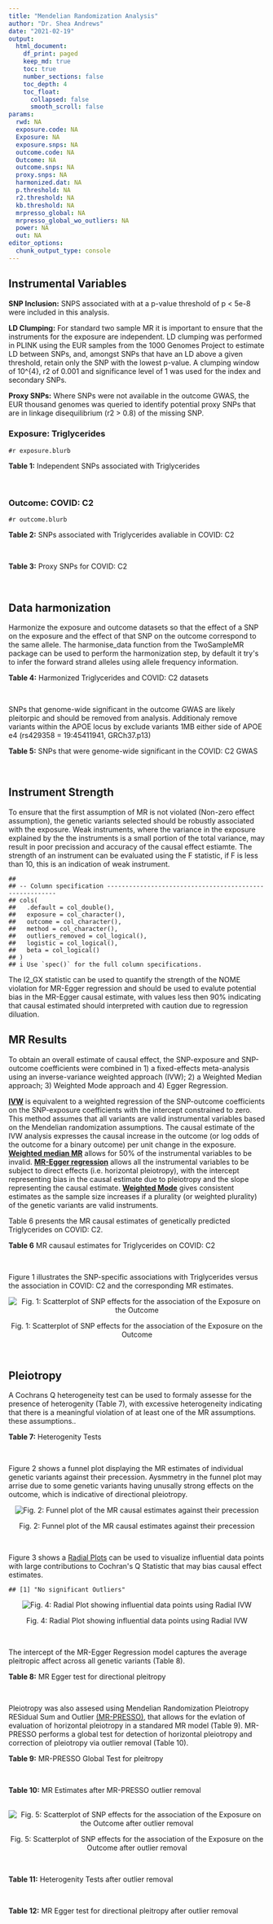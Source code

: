 ```yaml
---
title: "Mendelian Randomization Analysis"
author: "Dr. Shea Andrews"
date: "2021-02-19"
output:
  html_document:
    df_print: paged
    keep_md: true
    toc: true
    number_sections: false
    toc_depth: 4
    toc_float:
      collapsed: false
      smooth_scroll: false
params:
  rwd: NA
  exposure.code: NA
  Exposure: NA
  exposure.snps: NA
  outcome.code: NA
  Outcome: NA
  outcome.snps: NA
  proxy.snps: NA
  harmonized.dat: NA
  p.threshold: NA
  r2.threshold: NA
  kb.threshold: NA
  mrpresso_global: NA
  mrpresso_global_wo_outliers: NA
  power: NA
  out: NA
editor_options:
  chunk_output_type: console
---
```







## Instrumental Variables
**SNP Inclusion:** SNPS associated with at a p-value threshold of p < 5e-8 were included in this analysis.
<br>

**LD Clumping:** For standard two sample MR it is important to ensure that the instruments for the exposure are independent. LD clumping was performed in PLINK using the EUR samples from the 1000 Genomes Project to estimate LD between SNPs, and, amongst SNPs that have an LD above a given threshold, retain only the SNP with the lowest p-value. A clumping window of 10^{4}, r2 of 0.001 and significance level of 1 was used for the index and secondary SNPs.
<br>

**Proxy SNPs:** Where SNPs were not available in the outcome GWAS, the EUR thousand genomes was queried to identify potential proxy SNPs that are in linkage disequilibrium (r2 > 0.8) of the missing SNP.
<br>

### Exposure: Triglycerides
`#r exposure.blurb`
<br>

**Table 1:** Independent SNPs associated with Triglycerides
<div data-pagedtable="false">
  <script data-pagedtable-source type="application/json">
{"columns":[{"label":["SNP"],"name":[1],"type":["chr"],"align":["left"]},{"label":["CHROM"],"name":[2],"type":["dbl"],"align":["right"]},{"label":["POS"],"name":[3],"type":["dbl"],"align":["right"]},{"label":["REF"],"name":[4],"type":["chr"],"align":["left"]},{"label":["ALT"],"name":[5],"type":["chr"],"align":["left"]},{"label":["AF"],"name":[6],"type":["dbl"],"align":["right"]},{"label":["BETA"],"name":[7],"type":["dbl"],"align":["right"]},{"label":["SE"],"name":[8],"type":["dbl"],"align":["right"]},{"label":["Z"],"name":[9],"type":["dbl"],"align":["right"]},{"label":["P"],"name":[10],"type":["dbl"],"align":["right"]},{"label":["N"],"name":[11],"type":["dbl"],"align":["right"]},{"label":["TRAIT"],"name":[12],"type":["chr"],"align":["left"]}],"data":[{"1":"rs12748152","2":"1","3":"27138393","4":"C","5":"T","6":"0.0683714","7":"0.0372","8":"0.0059","9":"6.305085","10":"1.100e-09","11":"177761.5","12":"Triglycerides"},{"1":"rs17513135","2":"1","3":"40035686","4":"C","5":"T","6":"0.2500000","7":"0.0220","8":"0.0039","9":"5.641026","10":"1.633e-08","11":"174742.0","12":"Triglycerides"},{"1":"rs4587594","2":"1","3":"63133930","4":"G","5":"A","6":"0.3032340","7":"-0.0694","8":"0.0035","9":"-19.828600","10":"3.503e-82","11":"177772.0","12":"Triglycerides"},{"1":"rs1321257","2":"1","3":"230305312","4":"G","5":"A","6":"0.6400070","7":"-0.0402","8":"0.0034","9":"-11.823500","10":"5.986e-31","11":"177757.9","12":"Triglycerides"},{"1":"rs676210","2":"2","3":"21231524","4":"G","5":"A","6":"0.2314110","7":"-0.0733","8":"0.0039","9":"-18.794900","10":"3.284e-71","11":"177782.0","12":"Triglycerides"},{"1":"rs1260326","2":"2","3":"27730940","4":"T","5":"C","6":"0.6136610","7":"-0.1148","8":"0.0034","9":"-33.764700","10":"2.290e-239","11":"177765.0","12":"Triglycerides"},{"1":"rs13389219","2":"2","3":"165528876","4":"C","5":"T","6":"0.4034550","7":"-0.0271","8":"0.0034","9":"-7.970590","10":"2.598e-15","11":"177782.9","12":"Triglycerides"},{"1":"rs2972146","2":"2","3":"227100698","4":"G","5":"T","6":"0.6309740","7":"0.0281","8":"0.0034","9":"8.264706","10":"2.974e-15","11":"174703.9","12":"Triglycerides"},{"1":"rs10440120","2":"3","3":"12486964","4":"C","5":"A","6":"0.1655080","7":"-0.0306","8":"0.0044","9":"-6.954550","10":"5.343e-11","11":"174886.1","12":"Triglycerides"},{"1":"rs645040","2":"3","3":"135926622","4":"G","5":"T","6":"0.8208850","7":"0.0293","8":"0.0040","9":"7.325000","10":"1.830e-12","11":"177779.0","12":"Triglycerides"},{"1":"rs6831256","2":"4","3":"3473139","4":"A","5":"G","6":"0.3971880","7":"0.0258","8":"0.0035","9":"7.371429","10":"1.602e-12","11":"177494.9","12":"Triglycerides"},{"1":"rs442177","2":"4","3":"88030261","4":"G","5":"T","6":"0.5364790","7":"0.0309","8":"0.0033","9":"9.363636","10":"1.316e-18","11":"177798.0","12":"Triglycerides"},{"1":"rs9686661","2":"5","3":"55861786","4":"C","5":"T","6":"0.1487860","7":"0.0379","8":"0.0044","9":"8.613636","10":"2.541e-16","11":"177050.0","12":"Triglycerides"},{"1":"rs6882076","2":"5","3":"156390297","4":"T","5":"C","6":"0.6327160","7":"0.0286","8":"0.0035","9":"8.171429","10":"1.513e-15","11":"177778.0","12":"Triglycerides"},{"1":"rs2239520","2":"6","3":"31088922","4":"G","5":"A","6":"0.3906190","7":"-0.0236","8":"0.0037","9":"-6.378380","10":"4.144e-10","11":"151047.0","12":"Triglycerides"},{"1":"rs2247056","2":"6","3":"31265490","4":"T","5":"C","6":"0.7218780","7":"0.0378","8":"0.0039","9":"9.692308","10":"3.861e-21","11":"174062.0","12":"Triglycerides"},{"1":"rs998584","2":"6","3":"43757896","4":"C","5":"A","6":"0.4905450","7":"0.0293","8":"0.0037","9":"7.918919","10":"3.424e-15","11":"174573.0","12":"Triglycerides"},{"1":"rs719726","2":"6","3":"127414801","4":"C","5":"T","6":"0.5999630","7":"0.0199","8":"0.0035","9":"5.685714","10":"2.486e-08","11":"168319.0","12":"Triglycerides"},{"1":"rs634869","2":"6","3":"139831757","4":"T","5":"C","6":"0.5747460","7":"-0.0272","8":"0.0033","9":"-8.242420","10":"1.776e-14","11":"177755.0","12":"Triglycerides"},{"1":"rs2665357","2":"6","3":"160848167","4":"A","5":"C","6":"0.5193360","7":"0.0212","8":"0.0033","9":"6.424242","10":"8.327e-10","11":"172850.0","12":"Triglycerides"},{"1":"rs4719841","2":"7","3":"25997536","4":"A","5":"G","6":"0.4108890","7":"0.0232","8":"0.0034","9":"6.823529","10":"8.864e-11","11":"177774.9","12":"Triglycerides"},{"1":"rs11974409","2":"7","3":"72989390","4":"A","5":"G","6":"0.1816990","7":"-0.0899","8":"0.0042","9":"-21.404800","10":"1.360e-100","11":"177786.0","12":"Triglycerides"},{"1":"rs38855","2":"7","3":"116358044","4":"A","5":"G","6":"0.4712940","7":"-0.0187","8":"0.0033","9":"-5.666670","10":"2.109e-08","11":"177825.0","12":"Triglycerides"},{"1":"rs287621","2":"7","3":"130435181","4":"T","5":"C","6":"0.7140010","7":"-0.0222","8":"0.0037","9":"-6.000000","10":"7.671e-09","11":"177813.0","12":"Triglycerides"},{"1":"rs6995541","2":"8","3":"10671260","4":"A","5":"G","6":"0.2336240","7":"0.0265","8":"0.0037","9":"7.162162","10":"1.343e-12","11":"177486.0","12":"Triglycerides"},{"1":"rs12676857","2":"8","3":"18266572","4":"T","5":"C","6":"0.1436090","7":"0.0332","8":"0.0046","9":"7.217391","10":"7.291e-12","11":"177732.0","12":"Triglycerides"},{"1":"rs12678919","2":"8","3":"19844222","4":"A","5":"G","6":"0.0681239","7":"-0.1702","8":"0.0056","9":"-30.392900","10":"1.820e-199","11":"177749.9","12":"Triglycerides"},{"1":"rs4738684","2":"8","3":"59393273","4":"A","5":"G","6":"0.6075010","7":"-0.0205","8":"0.0035","9":"-5.857140","10":"8.819e-09","11":"177790.0","12":"Triglycerides"},{"1":"rs2954022","2":"8","3":"126482621","4":"C","5":"A","6":"0.5114630","7":"-0.0780","8":"0.0033","9":"-23.636400","10":"2.230e-113","11":"177750.0","12":"Triglycerides"},{"1":"rs1832007","2":"10","3":"5254847","4":"A","5":"G","6":"0.1247280","7":"-0.0327","8":"0.0047","9":"-6.957450","10":"1.718e-12","11":"177504.0","12":"Triglycerides"},{"1":"rs10761762","2":"10","3":"65184717","4":"T","5":"C","6":"0.4990900","7":"-0.0270","8":"0.0033","9":"-8.181820","10":"1.061e-17","11":"177823.0","12":"Triglycerides"},{"1":"rs2068888","2":"10","3":"94839642","4":"G","5":"A","6":"0.4735120","7":"-0.0241","8":"0.0034","9":"-7.088240","10":"1.682e-11","11":"177712.0","12":"Triglycerides"},{"1":"rs2250802","2":"10","3":"113921354","4":"G","5":"A","6":"0.7334790","7":"0.0230","8":"0.0037","9":"6.216216","10":"1.210e-10","11":"174733.9","12":"Triglycerides"},{"1":"rs10501321","2":"11","3":"47294626","4":"T","5":"C","6":"0.3212210","7":"-0.0216","8":"0.0035","9":"-6.171430","10":"1.412e-08","11":"177680.0","12":"Triglycerides"},{"1":"rs174535","2":"11","3":"61551356","4":"T","5":"C","6":"0.3609590","7":"0.0470","8":"0.0034","9":"13.823529","10":"1.733e-41","11":"177772.9","12":"Triglycerides"},{"1":"rs11820504","2":"11","3":"116529442","4":"T","5":"C","6":"0.1807930","7":"0.0604","8":"0.0044","9":"13.727273","10":"1.095e-39","11":"172813.0","12":"Triglycerides"},{"1":"rs10790162","2":"11","3":"116639104","4":"A","5":"G","6":"0.9306210","7":"-0.2305","8":"0.0065","9":"-35.461500","10":"1.100e-249","11":"177771.1","12":"Triglycerides"},{"1":"rs11613352","2":"12","3":"57792580","4":"C","5":"T","6":"0.2251730","7":"-0.0280","8":"0.0039","9":"-7.179490","10":"9.397e-14","11":"177799.0","12":"Triglycerides"},{"1":"rs11057408","2":"12","3":"124464836","4":"G","5":"T","6":"0.3253360","7":"-0.0258","8":"0.0035","9":"-7.371430","10":"2.049e-12","11":"174454.0","12":"Triglycerides"},{"1":"rs16948098","2":"15","3":"44219607","4":"G","5":"A","6":"0.0370102","7":"0.0800","8":"0.0089","9":"8.988764","10":"4.838e-17","11":"163328.2","12":"Triglycerides"},{"1":"rs2043085","2":"15","3":"58680954","4":"T","5":"C","6":"0.6610970","7":"-0.0327","8":"0.0034","9":"-9.617650","10":"7.809e-20","11":"176147.0","12":"Triglycerides"},{"1":"rs588136","2":"15","3":"58730498","4":"C","5":"T","6":"0.7867110","7":"-0.0495","8":"0.0041","9":"-12.073200","10":"3.365e-30","11":"176173.0","12":"Triglycerides"},{"1":"rs3198697","2":"16","3":"15129940","4":"C","5":"T","6":"0.3839030","7":"-0.0198","8":"0.0034","9":"-5.823530","10":"2.207e-08","11":"175934.1","12":"Triglycerides"},{"1":"rs749671","2":"16","3":"31088347","4":"G","5":"A","6":"0.3477070","7":"-0.0211","8":"0.0034","9":"-6.205880","10":"6.106e-10","11":"176205.1","12":"Triglycerides"},{"1":"rs1800775","2":"16","3":"56995236","4":"C","5":"A","6":"0.5121820","7":"-0.0396","8":"0.0035","9":"-11.314300","10":"1.332e-26","11":"172715.0","12":"Triglycerides"},{"1":"rs8077889","2":"17","3":"41878166","4":"A","5":"C","6":"0.1884530","7":"0.0252","8":"0.0042","9":"6.000000","10":"9.879e-09","11":"176194.0","12":"Triglycerides"},{"1":"rs7248104","2":"19","3":"7224431","4":"G","5":"A","6":"0.4124030","7":"-0.0222","8":"0.0034","9":"-6.529410","10":"5.045e-10","11":"176083.0","12":"Triglycerides"},{"1":"rs10401969","2":"19","3":"19407718","4":"T","5":"C","6":"0.0710134","7":"-0.1210","8":"0.0065","9":"-18.615400","10":"9.702e-70","11":"176172.7","12":"Triglycerides"},{"1":"rs731839","2":"19","3":"33899065","4":"G","5":"A","6":"0.6709000","7":"-0.0224","8":"0.0036","9":"-6.222220","10":"2.651e-09","11":"176161.1","12":"Triglycerides"},{"1":"rs439401","2":"19","3":"45414451","4":"T","5":"C","6":"0.6390100","7":"0.0659","8":"0.0038","9":"17.342105","10":"1.423e-66","11":"152584.0","12":"Triglycerides"},{"1":"rs3760627","2":"19","3":"45457180","4":"T","5":"C","6":"0.4941460","7":"0.0189","8":"0.0034","9":"5.558824","10":"5.293e-09","11":"176200.9","12":"Triglycerides"},{"1":"rs6029143","2":"20","3":"39118662","4":"C","5":"T","6":"0.0446137","7":"-0.0388","8":"0.0071","9":"-5.464790","10":"4.933e-08","11":"176256.9","12":"Triglycerides"},{"1":"rs4810479","2":"20","3":"44545048","4":"C","5":"T","6":"0.7471790","7":"-0.0474","8":"0.0038","9":"-12.473700","10":"2.067e-34","11":"176191.9","12":"Triglycerides"},{"1":"rs3761445","2":"22","3":"38595411","4":"G","5":"A","6":"0.6132420","7":"0.0232","8":"0.0034","9":"6.823529","10":"8.062e-12","11":"175846.1","12":"Triglycerides"}],"options":{"columns":{"min":{},"max":[10]},"rows":{"min":[10],"max":[10]},"pages":{}}}
  </script>
</div>
<br>

### Outcome: COVID: C2
`#r outcome.blurb`
<br>

**Table 2:** SNPs associated with Triglycerides avaliable in COVID: C2
<div data-pagedtable="false">
  <script data-pagedtable-source type="application/json">
{"columns":[{"label":["SNP"],"name":[1],"type":["chr"],"align":["left"]},{"label":["CHROM"],"name":[2],"type":["dbl"],"align":["right"]},{"label":["POS"],"name":[3],"type":["dbl"],"align":["right"]},{"label":["REF"],"name":[4],"type":["chr"],"align":["left"]},{"label":["ALT"],"name":[5],"type":["chr"],"align":["left"]},{"label":["AF"],"name":[6],"type":["dbl"],"align":["right"]},{"label":["BETA"],"name":[7],"type":["dbl"],"align":["right"]},{"label":["SE"],"name":[8],"type":["dbl"],"align":["right"]},{"label":["Z"],"name":[9],"type":["dbl"],"align":["right"]},{"label":["P"],"name":[10],"type":["dbl"],"align":["right"]},{"label":["N"],"name":[11],"type":["dbl"],"align":["right"]},{"label":["TRAIT"],"name":[12],"type":["chr"],"align":["left"]}],"data":[{"1":"rs12748152","2":"1","3":"27138393","4":"C","5":"T","6":"0.09163","7":"2.6393e-02","8":"0.0165510","9":"1.594646849","10":"0.11080","11":"1348702","12":"COVID_C2__EUR_w/o_UKBB"},{"1":"rs17513135","2":"1","3":"40035686","4":"C","5":"T","6":"0.23500","7":"1.0699e-02","8":"0.0117380","9":"0.911484069","10":"0.36210","11":"869296","12":"COVID_C2__EUR_w/o_UKBB"},{"1":"rs4587594","2":"1","3":"63133930","4":"G","5":"A","6":"0.31820","7":"-7.1755e-03","8":"0.0096456","9":"-0.743914324","10":"0.45690","11":"1348702","12":"COVID_C2__EUR_w/o_UKBB"},{"1":"rs1321257","2":"1","3":"230305312","4":"G","5":"A","6":"0.60840","7":"8.5003e-03","8":"0.0092339","9":"0.920553612","10":"0.35730","11":"1342724","12":"COVID_C2__EUR_w/o_UKBB"},{"1":"rs676210","2":"2","3":"21231524","4":"G","5":"A","6":"0.23530","7":"4.7433e-03","8":"0.0107760","9":"0.440172606","10":"0.65980","11":"1347679","12":"COVID_C2__EUR_w/o_UKBB"},{"1":"rs1260326","2":"2","3":"27730940","4":"T","5":"C","6":"0.61630","7":"-7.6617e-03","8":"0.0091636","9":"-0.836101532","10":"0.40310","11":"1347679","12":"COVID_C2__EUR_w/o_UKBB"},{"1":"rs13389219","2":"2","3":"165528876","4":"C","5":"T","6":"0.40310","7":"3.8505e-03","8":"0.0091212","9":"0.422148402","10":"0.67290","11":"1348702","12":"COVID_C2__EUR_w/o_UKBB"},{"1":"rs2972146","2":"2","3":"227100698","4":"G","5":"T","6":"0.63270","7":"1.4246e-03","8":"0.0095168","9":"0.149693174","10":"0.88100","11":"1338646","12":"COVID_C2__EUR_w/o_UKBB"},{"1":"rs10440120","2":"3","3":"12486964","4":"C","5":"A","6":"0.17660","7":"9.6484e-03","8":"0.0123740","9":"0.779731695","10":"0.43560","11":"1267528","12":"COVID_C2__EUR_w/o_UKBB"},{"1":"rs645040","2":"3","3":"135926622","4":"G","5":"T","6":"0.79350","7":"-1.5208e-03","8":"0.0114240","9":"-0.133123249","10":"0.89410","11":"1348038","12":"COVID_C2__EUR_w/o_UKBB"},{"1":"rs6831256","2":"4","3":"3473139","4":"A","5":"G","6":"0.40660","7":"3.5104e-03","8":"0.0090401","9":"0.388314289","10":"0.69780","11":"1348343","12":"COVID_C2__EUR_w/o_UKBB"},{"1":"rs442177","2":"4","3":"88030261","4":"G","5":"T","6":"0.57160","7":"3.6726e-03","8":"0.0093041","9":"0.394729205","10":"0.69300","11":"1338646","12":"COVID_C2__EUR_w/o_UKBB"},{"1":"rs9686661","2":"5","3":"55861786","4":"C","5":"T","6":"0.17780","7":"3.4074e-03","8":"0.0113710","9":"0.299657022","10":"0.76440","11":"1348343","12":"COVID_C2__EUR_w/o_UKBB"},{"1":"rs6882076","2":"5","3":"156390297","4":"T","5":"C","6":"0.63450","7":"5.7766e-03","8":"0.0092319","9":"0.625721682","10":"0.53150","11":"1348702","12":"COVID_C2__EUR_w/o_UKBB"},{"1":"rs2239520","2":"6","3":"31088922","4":"G","5":"A","6":"0.37680","7":"-2.0010e-02","8":"0.0094773","9":"-2.111360831","10":"0.03475","11":"1338646","12":"COVID_C2__EUR_w/o_UKBB"},{"1":"rs2247056","2":"6","3":"31265490","4":"T","5":"C","6":"0.73520","7":"4.4461e-03","8":"0.0106930","9":"0.415795380","10":"0.67760","11":"1348702","12":"COVID_C2__EUR_w/o_UKBB"},{"1":"rs998584","2":"6","3":"43757896","4":"C","5":"A","6":"0.48160","7":"8.6144e-05","8":"0.0090167","9":"0.009553828","10":"0.99240","11":"1346769","12":"COVID_C2__EUR_w/o_UKBB"},{"1":"rs719726","2":"6","3":"127414801","4":"C","5":"T","6":"0.58130","7":"-1.8017e-02","8":"0.0095929","9":"-1.878159889","10":"0.06036","11":"1328862","12":"COVID_C2__EUR_w/o_UKBB"},{"1":"rs634869","2":"6","3":"139831757","4":"T","5":"C","6":"0.56810","7":"-3.3282e-03","8":"0.0091236","9":"-0.364790214","10":"0.71530","11":"1347792","12":"COVID_C2__EUR_w/o_UKBB"},{"1":"rs2665357","2":"6","3":"160848167","4":"A","5":"C","6":"0.51130","7":"-6.9730e-04","8":"0.0091640","9":"-0.076091227","10":"0.93930","11":"1338287","12":"COVID_C2__EUR_w/o_UKBB"},{"1":"rs4719841","2":"7","3":"25997536","4":"A","5":"G","6":"0.40140","7":"1.4900e-02","8":"0.0090784","9":"1.641258372","10":"0.10070","11":"1348343","12":"COVID_C2__EUR_w/o_UKBB"},{"1":"rs11974409","2":"7","3":"72989390","4":"A","5":"G","6":"0.18970","7":"7.0387e-04","8":"0.0118900","9":"0.059198486","10":"0.95280","11":"1338646","12":"COVID_C2__EUR_w/o_UKBB"},{"1":"rs38855","2":"7","3":"116358044","4":"A","5":"G","6":"0.46480","7":"-1.9966e-02","8":"0.0092089","9":"-2.168119971","10":"0.03015","11":"1337981","12":"COVID_C2__EUR_w/o_UKBB"},{"1":"rs287621","2":"7","3":"130435181","4":"T","5":"C","6":"0.72040","7":"5.0836e-03","8":"0.0103520","9":"0.491074189","10":"0.62340","11":"1336713","12":"COVID_C2__EUR_w/o_UKBB"},{"1":"rs6995541","2":"8","3":"10671260","4":"A","5":"G","6":"0.28270","7":"-7.2433e-03","8":"0.0103080","9":"-0.702687233","10":"0.48220","11":"1267530","12":"COVID_C2__EUR_w/o_UKBB"},{"1":"rs12676857","2":"8","3":"18266572","4":"T","5":"C","6":"0.15670","7":"1.5017e-02","8":"0.0126210","9":"1.189842326","10":"0.23410","11":"1348343","12":"COVID_C2__EUR_w/o_UKBB"},{"1":"rs12678919","2":"8","3":"19844222","4":"A","5":"G","6":"0.09403","7":"5.3974e-03","8":"0.0153170","9":"0.352379709","10":"0.72460","11":"1348699","12":"COVID_C2__EUR_w/o_UKBB"},{"1":"rs4738684","2":"8","3":"59393273","4":"A","5":"G","6":"0.63800","7":"-1.6309e-02","8":"0.0103160","9":"-1.580942226","10":"0.11390","11":"801395","12":"COVID_C2__EUR_w/o_UKBB"},{"1":"rs2954022","2":"8","3":"126482621","4":"C","5":"A","6":"0.46300","7":"4.9132e-03","8":"0.0100490","9":"0.488924271","10":"0.62490","11":"769822","12":"COVID_C2__EUR_w/o_UKBB"},{"1":"rs1832007","2":"10","3":"5254847","4":"A","5":"G","6":"0.15590","7":"1.3264e-02","8":"0.0127430","9":"1.040885192","10":"0.29790","11":"1348702","12":"COVID_C2__EUR_w/o_UKBB"},{"1":"rs10761762","2":"10","3":"65184717","4":"T","5":"C","6":"0.49120","7":"2.3693e-03","8":"0.0092342","9":"0.256578805","10":"0.79750","11":"1339582","12":"COVID_C2__EUR_w/o_UKBB"},{"1":"rs2068888","2":"10","3":"94839642","4":"G","5":"A","6":"0.45640","7":"4.3505e-03","8":"0.0090724","9":"0.479531326","10":"0.63160","11":"1348343","12":"COVID_C2__EUR_w/o_UKBB"},{"1":"rs2250802","2":"10","3":"113921354","4":"G","5":"A","6":"0.70050","7":"-5.5574e-03","8":"0.0104210","9":"-0.533288552","10":"0.59380","11":"1070496","12":"COVID_C2__EUR_w/o_UKBB"},{"1":"rs10501321","2":"11","3":"47294626","4":"T","5":"C","6":"0.34990","7":"-1.7817e-02","8":"0.0096918","9":"-1.838358200","10":"0.06602","11":"1348702","12":"COVID_C2__EUR_w/o_UKBB"},{"1":"rs174535","2":"11","3":"61551356","4":"T","5":"C","6":"0.36830","7":"1.0377e-03","8":"0.0095056","9":"0.109167228","10":"0.91310","11":"1347679","12":"COVID_C2__EUR_w/o_UKBB"},{"1":"rs11820504","2":"11","3":"116529442","4":"T","5":"C","6":"0.20830","7":"-2.1544e-02","8":"0.0116460","9":"-1.849905547","10":"0.06432","11":"1348702","12":"COVID_C2__EUR_w/o_UKBB"},{"1":"rs10790162","2":"11","3":"116639104","4":"A","5":"G","6":"0.92050","7":"-2.4231e-02","8":"0.0170760","9":"-1.419009136","10":"0.15590","11":"1347792","12":"COVID_C2__EUR_w/o_UKBB"},{"1":"rs11613352","2":"12","3":"57792580","4":"C","5":"T","6":"0.25540","7":"3.7932e-03","8":"0.0110100","9":"0.344523161","10":"0.73050","11":"1152942","12":"COVID_C2__EUR_w/o_UKBB"},{"1":"rs11057408","2":"12","3":"124464836","4":"G","5":"T","6":"0.32920","7":"4.0113e-03","8":"0.0094286","9":"0.425439620","10":"0.67050","11":"1348702","12":"COVID_C2__EUR_w/o_UKBB"},{"1":"rs16948098","2":"15","3":"44219607","4":"G","5":"A","6":"0.04465","7":"4.0658e-02","8":"0.0212430","9":"1.913948124","10":"0.05562","11":"1348702","12":"COVID_C2__EUR_w/o_UKBB"},{"1":"rs2043085","2":"15","3":"58680954","4":"T","5":"C","6":"0.60960","7":"-7.7653e-03","8":"0.0099126","9":"-0.783376712","10":"0.43340","11":"1338646","12":"COVID_C2__EUR_w/o_UKBB"},{"1":"rs588136","2":"15","3":"58730498","4":"C","5":"T","6":"0.78240","7":"-5.1161e-03","8":"0.0110270","9":"-0.463961186","10":"0.64270","11":"1347433","12":"COVID_C2__EUR_w/o_UKBB"},{"1":"rs3198697","2":"16","3":"15129940","4":"C","5":"T","6":"0.41920","7":"3.7978e-06","8":"0.0091428","9":"0.000415387","10":"0.99970","11":"1347433","12":"COVID_C2__EUR_w/o_UKBB"},{"1":"rs749671","2":"16","3":"31088347","4":"G","5":"A","6":"0.37960","7":"5.0984e-03","8":"0.0093906","9":"0.542925905","10":"0.58720","11":"1241313","12":"COVID_C2__EUR_w/o_UKBB"},{"1":"rs1800775","2":"16","3":"56995236","4":"C","5":"A","6":"0.49510","7":"-4.1631e-03","8":"0.0089464","9":"-0.465338013","10":"0.64170","11":"1348343","12":"COVID_C2__EUR_w/o_UKBB"},{"1":"rs8077889","2":"17","3":"41878166","4":"A","5":"C","6":"0.20670","7":"1.0617e-02","8":"0.0109700","9":"0.967821331","10":"0.33320","11":"1348702","12":"COVID_C2__EUR_w/o_UKBB"},{"1":"rs7248104","2":"19","3":"7224431","4":"G","5":"A","6":"0.41750","7":"-8.1653e-03","8":"0.0094524","9":"-0.863833524","10":"0.38770","11":"1073153","12":"COVID_C2__EUR_w/o_UKBB"},{"1":"rs10401969","2":"19","3":"19407718","4":"T","5":"C","6":"0.07936","7":"-4.9621e-03","8":"0.0172420","9":"-0.287791440","10":"0.77350","11":"1348702","12":"COVID_C2__EUR_w/o_UKBB"},{"1":"rs731839","2":"19","3":"33899065","4":"G","5":"A","6":"0.66330","7":"2.3541e-03","8":"0.0096531","9":"0.243869845","10":"0.80730","11":"1337623","12":"COVID_C2__EUR_w/o_UKBB"},{"1":"rs439401","2":"19","3":"45414451","4":"T","5":"C","6":"0.64070","7":"1.9779e-02","8":"0.0092968","9":"2.127506239","10":"0.03338","11":"1348343","12":"COVID_C2__EUR_w/o_UKBB"},{"1":"rs3760627","2":"19","3":"45457180","4":"T","5":"C","6":"0.46000","7":"4.7521e-03","8":"0.0092935","9":"0.511335880","10":"0.60910","11":"1315655","12":"COVID_C2__EUR_w/o_UKBB"},{"1":"rs6029143","2":"20","3":"39118662","4":"C","5":"T","6":"0.06669","7":"-1.1435e-02","8":"0.0186990","9":"-0.611530028","10":"0.54080","11":"1348702","12":"COVID_C2__EUR_w/o_UKBB"},{"1":"rs4810479","2":"20","3":"44545048","4":"C","5":"T","6":"0.73930","7":"-8.0308e-03","8":"0.0102610","9":"-0.782652763","10":"0.43380","11":"1348702","12":"COVID_C2__EUR_w/o_UKBB"},{"1":"rs3761445","2":"22","3":"38595411","4":"G","5":"A","6":"0.60100","7":"3.1898e-03","8":"0.0106260","9":"0.300188218","10":"0.76400","11":"1277036","12":"COVID_C2__EUR_w/o_UKBB"}],"options":{"columns":{"min":{},"max":[10]},"rows":{"min":[10],"max":[10]},"pages":{}}}
  </script>
</div>
<br>

**Table 3:** Proxy SNPs for COVID: C2
<div data-pagedtable="false">
  <script data-pagedtable-source type="application/json">
{"columns":[{"label":["proxy.outcome"],"name":[1],"type":["lgl"],"align":["right"]},{"label":["target_snp"],"name":[2],"type":["lgl"],"align":["right"]},{"label":["proxy_snp"],"name":[3],"type":["lgl"],"align":["right"]},{"label":["ld.r2"],"name":[4],"type":["lgl"],"align":["right"]},{"label":["Dprime"],"name":[5],"type":["lgl"],"align":["right"]},{"label":["ref.proxy"],"name":[6],"type":["lgl"],"align":["right"]},{"label":["alt.proxy"],"name":[7],"type":["lgl"],"align":["right"]},{"label":["CHROM"],"name":[8],"type":["lgl"],"align":["right"]},{"label":["POS"],"name":[9],"type":["lgl"],"align":["right"]},{"label":["ALT.proxy"],"name":[10],"type":["lgl"],"align":["right"]},{"label":["REF.proxy"],"name":[11],"type":["lgl"],"align":["right"]},{"label":["AF"],"name":[12],"type":["lgl"],"align":["right"]},{"label":["BETA"],"name":[13],"type":["lgl"],"align":["right"]},{"label":["SE"],"name":[14],"type":["lgl"],"align":["right"]},{"label":["P"],"name":[15],"type":["lgl"],"align":["right"]},{"label":["N"],"name":[16],"type":["lgl"],"align":["right"]},{"label":["ref"],"name":[17],"type":["lgl"],"align":["right"]},{"label":["alt"],"name":[18],"type":["lgl"],"align":["right"]},{"label":["ALT"],"name":[19],"type":["lgl"],"align":["right"]},{"label":["REF"],"name":[20],"type":["lgl"],"align":["right"]},{"label":["PHASE"],"name":[21],"type":["lgl"],"align":["right"]}],"data":[{"1":"NA","2":"NA","3":"NA","4":"NA","5":"NA","6":"NA","7":"NA","8":"NA","9":"NA","10":"NA","11":"NA","12":"NA","13":"NA","14":"NA","15":"NA","16":"NA","17":"NA","18":"NA","19":"NA","20":"NA","21":"NA"}],"options":{"columns":{"min":{},"max":[10]},"rows":{"min":[10],"max":[10]},"pages":{}}}
  </script>
</div>
<br>

## Data harmonization
Harmonize the exposure and outcome datasets so that the effect of a SNP on the exposure and the effect of that SNP on the outcome correspond to the same allele. The harmonise_data function from the TwoSampleMR package can be used to perform the harmonization step, by default it try's to infer the forward strand alleles using allele frequency information.
<br>

**Table 4:** Harmonized Triglycerides and COVID: C2 datasets
<div data-pagedtable="false">
  <script data-pagedtable-source type="application/json">
{"columns":[{"label":["SNP"],"name":[1],"type":["chr"],"align":["left"]},{"label":["effect_allele.exposure"],"name":[2],"type":["chr"],"align":["left"]},{"label":["other_allele.exposure"],"name":[3],"type":["chr"],"align":["left"]},{"label":["effect_allele.outcome"],"name":[4],"type":["chr"],"align":["left"]},{"label":["other_allele.outcome"],"name":[5],"type":["chr"],"align":["left"]},{"label":["beta.exposure"],"name":[6],"type":["dbl"],"align":["right"]},{"label":["beta.outcome"],"name":[7],"type":["dbl"],"align":["right"]},{"label":["eaf.exposure"],"name":[8],"type":["dbl"],"align":["right"]},{"label":["eaf.outcome"],"name":[9],"type":["dbl"],"align":["right"]},{"label":["remove"],"name":[10],"type":["lgl"],"align":["right"]},{"label":["palindromic"],"name":[11],"type":["lgl"],"align":["right"]},{"label":["ambiguous"],"name":[12],"type":["lgl"],"align":["right"]},{"label":["id.outcome"],"name":[13],"type":["chr"],"align":["left"]},{"label":["chr.outcome"],"name":[14],"type":["dbl"],"align":["right"]},{"label":["pos.outcome"],"name":[15],"type":["dbl"],"align":["right"]},{"label":["se.outcome"],"name":[16],"type":["dbl"],"align":["right"]},{"label":["z.outcome"],"name":[17],"type":["dbl"],"align":["right"]},{"label":["pval.outcome"],"name":[18],"type":["dbl"],"align":["right"]},{"label":["samplesize.outcome"],"name":[19],"type":["dbl"],"align":["right"]},{"label":["outcome"],"name":[20],"type":["chr"],"align":["left"]},{"label":["mr_keep.outcome"],"name":[21],"type":["lgl"],"align":["right"]},{"label":["pval_origin.outcome"],"name":[22],"type":["chr"],"align":["left"]},{"label":["chr.exposure"],"name":[23],"type":["dbl"],"align":["right"]},{"label":["pos.exposure"],"name":[24],"type":["dbl"],"align":["right"]},{"label":["se.exposure"],"name":[25],"type":["dbl"],"align":["right"]},{"label":["z.exposure"],"name":[26],"type":["dbl"],"align":["right"]},{"label":["pval.exposure"],"name":[27],"type":["dbl"],"align":["right"]},{"label":["samplesize.exposure"],"name":[28],"type":["dbl"],"align":["right"]},{"label":["exposure"],"name":[29],"type":["chr"],"align":["left"]},{"label":["mr_keep.exposure"],"name":[30],"type":["lgl"],"align":["right"]},{"label":["pval_origin.exposure"],"name":[31],"type":["chr"],"align":["left"]},{"label":["id.exposure"],"name":[32],"type":["chr"],"align":["left"]},{"label":["action"],"name":[33],"type":["dbl"],"align":["right"]},{"label":["mr_keep"],"name":[34],"type":["lgl"],"align":["right"]},{"label":["pt"],"name":[35],"type":["dbl"],"align":["right"]},{"label":["pleitropy_keep"],"name":[36],"type":["lgl"],"align":["right"]},{"label":["mrpresso_RSSobs"],"name":[37],"type":["lgl"],"align":["right"]},{"label":["mrpresso_pval"],"name":[38],"type":["lgl"],"align":["right"]},{"label":["mrpresso_keep"],"name":[39],"type":["lgl"],"align":["right"]}],"data":[{"1":"rs10401969","2":"C","3":"T","4":"C","5":"T","6":"-0.1210","7":"-4.9621e-03","8":"0.0710134","9":"0.07936","10":"FALSE","11":"FALSE","12":"FALSE","13":"GOe4LZ","14":"19","15":"19407718","16":"0.0172420","17":"-0.287791440","18":"0.77350","19":"1348702","20":"covidhgi2020C2v5alleurLeaveUKBB","21":"TRUE","22":"reported","23":"19","24":"19407718","25":"0.0065","26":"-18.615400","27":"9.702e-70","28":"176172.7","29":"Willer2013tg","30":"TRUE","31":"reported","32":"6lvHRM","33":"2","34":"TRUE","35":"5e-08","36":"TRUE","37":"NA","38":"NA","39":"TRUE"},{"1":"rs10440120","2":"A","3":"C","4":"A","5":"C","6":"-0.0306","7":"9.6484e-03","8":"0.1655080","9":"0.17660","10":"FALSE","11":"FALSE","12":"FALSE","13":"GOe4LZ","14":"3","15":"12486964","16":"0.0123740","17":"0.779731695","18":"0.43560","19":"1267528","20":"covidhgi2020C2v5alleurLeaveUKBB","21":"TRUE","22":"reported","23":"3","24":"12486964","25":"0.0044","26":"-6.954550","27":"5.343e-11","28":"174886.1","29":"Willer2013tg","30":"TRUE","31":"reported","32":"6lvHRM","33":"2","34":"TRUE","35":"5e-08","36":"TRUE","37":"NA","38":"NA","39":"TRUE"},{"1":"rs10501321","2":"C","3":"T","4":"C","5":"T","6":"-0.0216","7":"-1.7817e-02","8":"0.3212210","9":"0.34990","10":"FALSE","11":"FALSE","12":"FALSE","13":"GOe4LZ","14":"11","15":"47294626","16":"0.0096918","17":"-1.838358200","18":"0.06602","19":"1348702","20":"covidhgi2020C2v5alleurLeaveUKBB","21":"TRUE","22":"reported","23":"11","24":"47294626","25":"0.0035","26":"-6.171430","27":"1.412e-08","28":"177680.0","29":"Willer2013tg","30":"TRUE","31":"reported","32":"6lvHRM","33":"2","34":"TRUE","35":"5e-08","36":"TRUE","37":"NA","38":"NA","39":"TRUE"},{"1":"rs10761762","2":"C","3":"T","4":"C","5":"T","6":"-0.0270","7":"2.3693e-03","8":"0.4990900","9":"0.49120","10":"FALSE","11":"FALSE","12":"FALSE","13":"GOe4LZ","14":"10","15":"65184717","16":"0.0092342","17":"0.256578805","18":"0.79750","19":"1339582","20":"covidhgi2020C2v5alleurLeaveUKBB","21":"TRUE","22":"reported","23":"10","24":"65184717","25":"0.0033","26":"-8.181820","27":"1.061e-17","28":"177823.0","29":"Willer2013tg","30":"TRUE","31":"reported","32":"6lvHRM","33":"2","34":"TRUE","35":"5e-08","36":"TRUE","37":"NA","38":"NA","39":"TRUE"},{"1":"rs10790162","2":"G","3":"A","4":"G","5":"A","6":"-0.2305","7":"-2.4231e-02","8":"0.9306210","9":"0.92050","10":"FALSE","11":"FALSE","12":"FALSE","13":"GOe4LZ","14":"11","15":"116639104","16":"0.0170760","17":"-1.419009136","18":"0.15590","19":"1347792","20":"covidhgi2020C2v5alleurLeaveUKBB","21":"TRUE","22":"reported","23":"11","24":"116639104","25":"0.0065","26":"-35.461500","27":"1.000e-200","28":"177771.1","29":"Willer2013tg","30":"TRUE","31":"reported","32":"6lvHRM","33":"2","34":"TRUE","35":"5e-08","36":"TRUE","37":"NA","38":"NA","39":"TRUE"},{"1":"rs11057408","2":"T","3":"G","4":"T","5":"G","6":"-0.0258","7":"4.0113e-03","8":"0.3253360","9":"0.32920","10":"FALSE","11":"FALSE","12":"FALSE","13":"GOe4LZ","14":"12","15":"124464836","16":"0.0094286","17":"0.425439620","18":"0.67050","19":"1348702","20":"covidhgi2020C2v5alleurLeaveUKBB","21":"TRUE","22":"reported","23":"12","24":"124464836","25":"0.0035","26":"-7.371430","27":"2.049e-12","28":"174454.0","29":"Willer2013tg","30":"TRUE","31":"reported","32":"6lvHRM","33":"2","34":"TRUE","35":"5e-08","36":"TRUE","37":"NA","38":"NA","39":"TRUE"},{"1":"rs11613352","2":"T","3":"C","4":"T","5":"C","6":"-0.0280","7":"3.7932e-03","8":"0.2251730","9":"0.25540","10":"FALSE","11":"FALSE","12":"FALSE","13":"GOe4LZ","14":"12","15":"57792580","16":"0.0110100","17":"0.344523161","18":"0.73050","19":"1152942","20":"covidhgi2020C2v5alleurLeaveUKBB","21":"TRUE","22":"reported","23":"12","24":"57792580","25":"0.0039","26":"-7.179490","27":"9.397e-14","28":"177799.0","29":"Willer2013tg","30":"TRUE","31":"reported","32":"6lvHRM","33":"2","34":"TRUE","35":"5e-08","36":"TRUE","37":"NA","38":"NA","39":"TRUE"},{"1":"rs11820504","2":"C","3":"T","4":"C","5":"T","6":"0.0604","7":"-2.1544e-02","8":"0.1807930","9":"0.20830","10":"FALSE","11":"FALSE","12":"FALSE","13":"GOe4LZ","14":"11","15":"116529442","16":"0.0116460","17":"-1.849905547","18":"0.06432","19":"1348702","20":"covidhgi2020C2v5alleurLeaveUKBB","21":"TRUE","22":"reported","23":"11","24":"116529442","25":"0.0044","26":"13.727273","27":"1.095e-39","28":"172813.0","29":"Willer2013tg","30":"TRUE","31":"reported","32":"6lvHRM","33":"2","34":"TRUE","35":"5e-08","36":"TRUE","37":"NA","38":"NA","39":"TRUE"},{"1":"rs11974409","2":"G","3":"A","4":"G","5":"A","6":"-0.0899","7":"7.0387e-04","8":"0.1816990","9":"0.18970","10":"FALSE","11":"FALSE","12":"FALSE","13":"GOe4LZ","14":"7","15":"72989390","16":"0.0118900","17":"0.059198486","18":"0.95280","19":"1338646","20":"covidhgi2020C2v5alleurLeaveUKBB","21":"TRUE","22":"reported","23":"7","24":"72989390","25":"0.0042","26":"-21.404800","27":"1.360e-100","28":"177786.0","29":"Willer2013tg","30":"TRUE","31":"reported","32":"6lvHRM","33":"2","34":"TRUE","35":"5e-08","36":"TRUE","37":"NA","38":"NA","39":"TRUE"},{"1":"rs1260326","2":"C","3":"T","4":"C","5":"T","6":"-0.1148","7":"-7.6617e-03","8":"0.6136610","9":"0.61630","10":"FALSE","11":"FALSE","12":"FALSE","13":"GOe4LZ","14":"2","15":"27730940","16":"0.0091636","17":"-0.836101532","18":"0.40310","19":"1347679","20":"covidhgi2020C2v5alleurLeaveUKBB","21":"TRUE","22":"reported","23":"2","24":"27730940","25":"0.0034","26":"-33.764700","27":"1.000e-200","28":"177765.0","29":"Willer2013tg","30":"TRUE","31":"reported","32":"6lvHRM","33":"2","34":"TRUE","35":"5e-08","36":"TRUE","37":"NA","38":"NA","39":"TRUE"},{"1":"rs12676857","2":"C","3":"T","4":"C","5":"T","6":"0.0332","7":"1.5017e-02","8":"0.1436090","9":"0.15670","10":"FALSE","11":"FALSE","12":"FALSE","13":"GOe4LZ","14":"8","15":"18266572","16":"0.0126210","17":"1.189842326","18":"0.23410","19":"1348343","20":"covidhgi2020C2v5alleurLeaveUKBB","21":"TRUE","22":"reported","23":"8","24":"18266572","25":"0.0046","26":"7.217391","27":"7.291e-12","28":"177732.0","29":"Willer2013tg","30":"TRUE","31":"reported","32":"6lvHRM","33":"2","34":"TRUE","35":"5e-08","36":"TRUE","37":"NA","38":"NA","39":"TRUE"},{"1":"rs12678919","2":"G","3":"A","4":"G","5":"A","6":"-0.1702","7":"5.3974e-03","8":"0.0681239","9":"0.09403","10":"FALSE","11":"FALSE","12":"FALSE","13":"GOe4LZ","14":"8","15":"19844222","16":"0.0153170","17":"0.352379709","18":"0.72460","19":"1348699","20":"covidhgi2020C2v5alleurLeaveUKBB","21":"TRUE","22":"reported","23":"8","24":"19844222","25":"0.0056","26":"-30.392900","27":"1.820e-199","28":"177749.9","29":"Willer2013tg","30":"TRUE","31":"reported","32":"6lvHRM","33":"2","34":"TRUE","35":"5e-08","36":"TRUE","37":"NA","38":"NA","39":"TRUE"},{"1":"rs12748152","2":"T","3":"C","4":"T","5":"C","6":"0.0372","7":"2.6393e-02","8":"0.0683714","9":"0.09163","10":"FALSE","11":"FALSE","12":"FALSE","13":"GOe4LZ","14":"1","15":"27138393","16":"0.0165510","17":"1.594646849","18":"0.11080","19":"1348702","20":"covidhgi2020C2v5alleurLeaveUKBB","21":"TRUE","22":"reported","23":"1","24":"27138393","25":"0.0059","26":"6.305085","27":"1.100e-09","28":"177761.5","29":"Willer2013tg","30":"TRUE","31":"reported","32":"6lvHRM","33":"2","34":"TRUE","35":"5e-08","36":"TRUE","37":"NA","38":"NA","39":"TRUE"},{"1":"rs1321257","2":"A","3":"G","4":"A","5":"G","6":"-0.0402","7":"8.5003e-03","8":"0.6400070","9":"0.60840","10":"FALSE","11":"FALSE","12":"FALSE","13":"GOe4LZ","14":"1","15":"230305312","16":"0.0092339","17":"0.920553612","18":"0.35730","19":"1342724","20":"covidhgi2020C2v5alleurLeaveUKBB","21":"TRUE","22":"reported","23":"1","24":"230305312","25":"0.0034","26":"-11.823500","27":"5.986e-31","28":"177757.9","29":"Willer2013tg","30":"TRUE","31":"reported","32":"6lvHRM","33":"2","34":"TRUE","35":"5e-08","36":"TRUE","37":"NA","38":"NA","39":"TRUE"},{"1":"rs13389219","2":"T","3":"C","4":"T","5":"C","6":"-0.0271","7":"3.8505e-03","8":"0.4034550","9":"0.40310","10":"FALSE","11":"FALSE","12":"FALSE","13":"GOe4LZ","14":"2","15":"165528876","16":"0.0091212","17":"0.422148402","18":"0.67290","19":"1348702","20":"covidhgi2020C2v5alleurLeaveUKBB","21":"TRUE","22":"reported","23":"2","24":"165528876","25":"0.0034","26":"-7.970590","27":"2.598e-15","28":"177782.9","29":"Willer2013tg","30":"TRUE","31":"reported","32":"6lvHRM","33":"2","34":"TRUE","35":"5e-08","36":"TRUE","37":"NA","38":"NA","39":"TRUE"},{"1":"rs16948098","2":"A","3":"G","4":"A","5":"G","6":"0.0800","7":"4.0658e-02","8":"0.0370102","9":"0.04465","10":"FALSE","11":"FALSE","12":"FALSE","13":"GOe4LZ","14":"15","15":"44219607","16":"0.0212430","17":"1.913948124","18":"0.05562","19":"1348702","20":"covidhgi2020C2v5alleurLeaveUKBB","21":"TRUE","22":"reported","23":"15","24":"44219607","25":"0.0089","26":"8.988764","27":"4.838e-17","28":"163328.2","29":"Willer2013tg","30":"TRUE","31":"reported","32":"6lvHRM","33":"2","34":"TRUE","35":"5e-08","36":"TRUE","37":"NA","38":"NA","39":"TRUE"},{"1":"rs174535","2":"C","3":"T","4":"C","5":"T","6":"0.0470","7":"1.0377e-03","8":"0.3609590","9":"0.36830","10":"FALSE","11":"FALSE","12":"FALSE","13":"GOe4LZ","14":"11","15":"61551356","16":"0.0095056","17":"0.109167228","18":"0.91310","19":"1347679","20":"covidhgi2020C2v5alleurLeaveUKBB","21":"TRUE","22":"reported","23":"11","24":"61551356","25":"0.0034","26":"13.823529","27":"1.733e-41","28":"177772.9","29":"Willer2013tg","30":"TRUE","31":"reported","32":"6lvHRM","33":"2","34":"TRUE","35":"5e-08","36":"TRUE","37":"NA","38":"NA","39":"TRUE"},{"1":"rs17513135","2":"T","3":"C","4":"T","5":"C","6":"0.0220","7":"1.0699e-02","8":"0.2500000","9":"0.23500","10":"FALSE","11":"FALSE","12":"FALSE","13":"GOe4LZ","14":"1","15":"40035686","16":"0.0117380","17":"0.911484069","18":"0.36210","19":"869296","20":"covidhgi2020C2v5alleurLeaveUKBB","21":"TRUE","22":"reported","23":"1","24":"40035686","25":"0.0039","26":"5.641026","27":"1.633e-08","28":"174742.0","29":"Willer2013tg","30":"TRUE","31":"reported","32":"6lvHRM","33":"2","34":"TRUE","35":"5e-08","36":"TRUE","37":"NA","38":"NA","39":"TRUE"},{"1":"rs1800775","2":"A","3":"C","4":"A","5":"C","6":"-0.0396","7":"-4.1631e-03","8":"0.5121820","9":"0.49510","10":"FALSE","11":"FALSE","12":"FALSE","13":"GOe4LZ","14":"16","15":"56995236","16":"0.0089464","17":"-0.465338013","18":"0.64170","19":"1348343","20":"covidhgi2020C2v5alleurLeaveUKBB","21":"TRUE","22":"reported","23":"16","24":"56995236","25":"0.0035","26":"-11.314300","27":"1.332e-26","28":"172715.0","29":"Willer2013tg","30":"TRUE","31":"reported","32":"6lvHRM","33":"2","34":"TRUE","35":"5e-08","36":"TRUE","37":"NA","38":"NA","39":"TRUE"},{"1":"rs1832007","2":"G","3":"A","4":"G","5":"A","6":"-0.0327","7":"1.3264e-02","8":"0.1247280","9":"0.15590","10":"FALSE","11":"FALSE","12":"FALSE","13":"GOe4LZ","14":"10","15":"5254847","16":"0.0127430","17":"1.040885192","18":"0.29790","19":"1348702","20":"covidhgi2020C2v5alleurLeaveUKBB","21":"TRUE","22":"reported","23":"10","24":"5254847","25":"0.0047","26":"-6.957450","27":"1.718e-12","28":"177504.0","29":"Willer2013tg","30":"TRUE","31":"reported","32":"6lvHRM","33":"2","34":"TRUE","35":"5e-08","36":"TRUE","37":"NA","38":"NA","39":"TRUE"},{"1":"rs2043085","2":"C","3":"T","4":"C","5":"T","6":"-0.0327","7":"-7.7653e-03","8":"0.6610970","9":"0.60960","10":"FALSE","11":"FALSE","12":"FALSE","13":"GOe4LZ","14":"15","15":"58680954","16":"0.0099126","17":"-0.783376712","18":"0.43340","19":"1338646","20":"covidhgi2020C2v5alleurLeaveUKBB","21":"TRUE","22":"reported","23":"15","24":"58680954","25":"0.0034","26":"-9.617650","27":"7.809e-20","28":"176147.0","29":"Willer2013tg","30":"TRUE","31":"reported","32":"6lvHRM","33":"2","34":"TRUE","35":"5e-08","36":"TRUE","37":"NA","38":"NA","39":"TRUE"},{"1":"rs2068888","2":"A","3":"G","4":"A","5":"G","6":"-0.0241","7":"4.3505e-03","8":"0.4735120","9":"0.45640","10":"FALSE","11":"FALSE","12":"FALSE","13":"GOe4LZ","14":"10","15":"94839642","16":"0.0090724","17":"0.479531326","18":"0.63160","19":"1348343","20":"covidhgi2020C2v5alleurLeaveUKBB","21":"TRUE","22":"reported","23":"10","24":"94839642","25":"0.0034","26":"-7.088240","27":"1.682e-11","28":"177712.0","29":"Willer2013tg","30":"TRUE","31":"reported","32":"6lvHRM","33":"2","34":"TRUE","35":"5e-08","36":"TRUE","37":"NA","38":"NA","39":"TRUE"},{"1":"rs2239520","2":"A","3":"G","4":"A","5":"G","6":"-0.0236","7":"-2.0010e-02","8":"0.3906190","9":"0.37680","10":"FALSE","11":"FALSE","12":"FALSE","13":"GOe4LZ","14":"6","15":"31088922","16":"0.0094773","17":"-2.111360831","18":"0.03475","19":"1338646","20":"covidhgi2020C2v5alleurLeaveUKBB","21":"TRUE","22":"reported","23":"6","24":"31088922","25":"0.0037","26":"-6.378380","27":"4.144e-10","28":"151047.0","29":"Willer2013tg","30":"TRUE","31":"reported","32":"6lvHRM","33":"2","34":"TRUE","35":"5e-08","36":"TRUE","37":"NA","38":"NA","39":"TRUE"},{"1":"rs2247056","2":"C","3":"T","4":"C","5":"T","6":"0.0378","7":"4.4461e-03","8":"0.7218780","9":"0.73520","10":"FALSE","11":"FALSE","12":"FALSE","13":"GOe4LZ","14":"6","15":"31265490","16":"0.0106930","17":"0.415795380","18":"0.67760","19":"1348702","20":"covidhgi2020C2v5alleurLeaveUKBB","21":"TRUE","22":"reported","23":"6","24":"31265490","25":"0.0039","26":"9.692308","27":"3.861e-21","28":"174062.0","29":"Willer2013tg","30":"TRUE","31":"reported","32":"6lvHRM","33":"2","34":"TRUE","35":"5e-08","36":"TRUE","37":"NA","38":"NA","39":"TRUE"},{"1":"rs2250802","2":"A","3":"G","4":"A","5":"G","6":"0.0230","7":"-5.5574e-03","8":"0.7334790","9":"0.70050","10":"FALSE","11":"FALSE","12":"FALSE","13":"GOe4LZ","14":"10","15":"113921354","16":"0.0104210","17":"-0.533288552","18":"0.59380","19":"1070496","20":"covidhgi2020C2v5alleurLeaveUKBB","21":"TRUE","22":"reported","23":"10","24":"113921354","25":"0.0037","26":"6.216216","27":"1.210e-10","28":"174733.9","29":"Willer2013tg","30":"TRUE","31":"reported","32":"6lvHRM","33":"2","34":"TRUE","35":"5e-08","36":"TRUE","37":"NA","38":"NA","39":"TRUE"},{"1":"rs2665357","2":"C","3":"A","4":"C","5":"A","6":"0.0212","7":"-6.9730e-04","8":"0.5193360","9":"0.51130","10":"FALSE","11":"FALSE","12":"FALSE","13":"GOe4LZ","14":"6","15":"160848167","16":"0.0091640","17":"-0.076091227","18":"0.93930","19":"1338287","20":"covidhgi2020C2v5alleurLeaveUKBB","21":"TRUE","22":"reported","23":"6","24":"160848167","25":"0.0033","26":"6.424242","27":"8.327e-10","28":"172850.0","29":"Willer2013tg","30":"TRUE","31":"reported","32":"6lvHRM","33":"2","34":"TRUE","35":"5e-08","36":"TRUE","37":"NA","38":"NA","39":"TRUE"},{"1":"rs287621","2":"C","3":"T","4":"C","5":"T","6":"-0.0222","7":"5.0836e-03","8":"0.7140010","9":"0.72040","10":"FALSE","11":"FALSE","12":"FALSE","13":"GOe4LZ","14":"7","15":"130435181","16":"0.0103520","17":"0.491074189","18":"0.62340","19":"1336713","20":"covidhgi2020C2v5alleurLeaveUKBB","21":"TRUE","22":"reported","23":"7","24":"130435181","25":"0.0037","26":"-6.000000","27":"7.671e-09","28":"177813.0","29":"Willer2013tg","30":"TRUE","31":"reported","32":"6lvHRM","33":"2","34":"TRUE","35":"5e-08","36":"TRUE","37":"NA","38":"NA","39":"TRUE"},{"1":"rs2954022","2":"A","3":"C","4":"A","5":"C","6":"-0.0780","7":"4.9132e-03","8":"0.5114630","9":"0.46300","10":"FALSE","11":"FALSE","12":"FALSE","13":"GOe4LZ","14":"8","15":"126482621","16":"0.0100490","17":"0.488924271","18":"0.62490","19":"769822","20":"covidhgi2020C2v5alleurLeaveUKBB","21":"TRUE","22":"reported","23":"8","24":"126482621","25":"0.0033","26":"-23.636400","27":"2.230e-113","28":"177750.0","29":"Willer2013tg","30":"TRUE","31":"reported","32":"6lvHRM","33":"2","34":"TRUE","35":"5e-08","36":"TRUE","37":"NA","38":"NA","39":"TRUE"},{"1":"rs2972146","2":"T","3":"G","4":"T","5":"G","6":"0.0281","7":"1.4246e-03","8":"0.6309740","9":"0.63270","10":"FALSE","11":"FALSE","12":"FALSE","13":"GOe4LZ","14":"2","15":"227100698","16":"0.0095168","17":"0.149693174","18":"0.88100","19":"1338646","20":"covidhgi2020C2v5alleurLeaveUKBB","21":"TRUE","22":"reported","23":"2","24":"227100698","25":"0.0034","26":"8.264706","27":"2.974e-15","28":"174703.9","29":"Willer2013tg","30":"TRUE","31":"reported","32":"6lvHRM","33":"2","34":"TRUE","35":"5e-08","36":"TRUE","37":"NA","38":"NA","39":"TRUE"},{"1":"rs3198697","2":"T","3":"C","4":"T","5":"C","6":"-0.0198","7":"3.7978e-06","8":"0.3839030","9":"0.41920","10":"FALSE","11":"FALSE","12":"FALSE","13":"GOe4LZ","14":"16","15":"15129940","16":"0.0091428","17":"0.000415387","18":"0.99970","19":"1347433","20":"covidhgi2020C2v5alleurLeaveUKBB","21":"TRUE","22":"reported","23":"16","24":"15129940","25":"0.0034","26":"-5.823530","27":"2.207e-08","28":"175934.1","29":"Willer2013tg","30":"TRUE","31":"reported","32":"6lvHRM","33":"2","34":"TRUE","35":"5e-08","36":"TRUE","37":"NA","38":"NA","39":"TRUE"},{"1":"rs3760627","2":"C","3":"T","4":"C","5":"T","6":"0.0189","7":"4.7521e-03","8":"0.4941460","9":"0.46000","10":"FALSE","11":"FALSE","12":"FALSE","13":"GOe4LZ","14":"19","15":"45457180","16":"0.0092935","17":"0.511335880","18":"0.60910","19":"1315655","20":"covidhgi2020C2v5alleurLeaveUKBB","21":"TRUE","22":"reported","23":"19","24":"45457180","25":"0.0034","26":"5.558824","27":"5.293e-09","28":"176200.9","29":"Willer2013tg","30":"TRUE","31":"reported","32":"6lvHRM","33":"2","34":"TRUE","35":"5e-08","36":"TRUE","37":"NA","38":"NA","39":"TRUE"},{"1":"rs3761445","2":"A","3":"G","4":"A","5":"G","6":"0.0232","7":"3.1898e-03","8":"0.6132420","9":"0.60100","10":"FALSE","11":"FALSE","12":"FALSE","13":"GOe4LZ","14":"22","15":"38595411","16":"0.0106260","17":"0.300188218","18":"0.76400","19":"1277036","20":"covidhgi2020C2v5alleurLeaveUKBB","21":"TRUE","22":"reported","23":"22","24":"38595411","25":"0.0034","26":"6.823529","27":"8.062e-12","28":"175846.1","29":"Willer2013tg","30":"TRUE","31":"reported","32":"6lvHRM","33":"2","34":"TRUE","35":"5e-08","36":"TRUE","37":"NA","38":"NA","39":"TRUE"},{"1":"rs38855","2":"G","3":"A","4":"G","5":"A","6":"-0.0187","7":"-1.9966e-02","8":"0.4712940","9":"0.46480","10":"FALSE","11":"FALSE","12":"FALSE","13":"GOe4LZ","14":"7","15":"116358044","16":"0.0092089","17":"-2.168119971","18":"0.03015","19":"1337981","20":"covidhgi2020C2v5alleurLeaveUKBB","21":"TRUE","22":"reported","23":"7","24":"116358044","25":"0.0033","26":"-5.666670","27":"2.109e-08","28":"177825.0","29":"Willer2013tg","30":"TRUE","31":"reported","32":"6lvHRM","33":"2","34":"TRUE","35":"5e-08","36":"TRUE","37":"NA","38":"NA","39":"TRUE"},{"1":"rs439401","2":"C","3":"T","4":"C","5":"T","6":"0.0659","7":"1.9779e-02","8":"0.6390100","9":"0.64070","10":"FALSE","11":"FALSE","12":"FALSE","13":"GOe4LZ","14":"19","15":"45414451","16":"0.0092968","17":"2.127506239","18":"0.03338","19":"1348343","20":"covidhgi2020C2v5alleurLeaveUKBB","21":"TRUE","22":"reported","23":"19","24":"45414451","25":"0.0038","26":"17.342105","27":"1.423e-66","28":"152584.0","29":"Willer2013tg","30":"TRUE","31":"reported","32":"6lvHRM","33":"2","34":"TRUE","35":"5e-08","36":"TRUE","37":"NA","38":"NA","39":"TRUE"},{"1":"rs442177","2":"T","3":"G","4":"T","5":"G","6":"0.0309","7":"3.6726e-03","8":"0.5364790","9":"0.57160","10":"FALSE","11":"FALSE","12":"FALSE","13":"GOe4LZ","14":"4","15":"88030261","16":"0.0093041","17":"0.394729205","18":"0.69300","19":"1338646","20":"covidhgi2020C2v5alleurLeaveUKBB","21":"TRUE","22":"reported","23":"4","24":"88030261","25":"0.0033","26":"9.363636","27":"1.316e-18","28":"177798.0","29":"Willer2013tg","30":"TRUE","31":"reported","32":"6lvHRM","33":"2","34":"TRUE","35":"5e-08","36":"TRUE","37":"NA","38":"NA","39":"TRUE"},{"1":"rs4587594","2":"A","3":"G","4":"A","5":"G","6":"-0.0694","7":"-7.1755e-03","8":"0.3032340","9":"0.31820","10":"FALSE","11":"FALSE","12":"FALSE","13":"GOe4LZ","14":"1","15":"63133930","16":"0.0096456","17":"-0.743914324","18":"0.45690","19":"1348702","20":"covidhgi2020C2v5alleurLeaveUKBB","21":"TRUE","22":"reported","23":"1","24":"63133930","25":"0.0035","26":"-19.828600","27":"3.503e-82","28":"177772.0","29":"Willer2013tg","30":"TRUE","31":"reported","32":"6lvHRM","33":"2","34":"TRUE","35":"5e-08","36":"TRUE","37":"NA","38":"NA","39":"TRUE"},{"1":"rs4719841","2":"G","3":"A","4":"G","5":"A","6":"0.0232","7":"1.4900e-02","8":"0.4108890","9":"0.40140","10":"FALSE","11":"FALSE","12":"FALSE","13":"GOe4LZ","14":"7","15":"25997536","16":"0.0090784","17":"1.641258372","18":"0.10070","19":"1348343","20":"covidhgi2020C2v5alleurLeaveUKBB","21":"TRUE","22":"reported","23":"7","24":"25997536","25":"0.0034","26":"6.823529","27":"8.864e-11","28":"177774.9","29":"Willer2013tg","30":"TRUE","31":"reported","32":"6lvHRM","33":"2","34":"TRUE","35":"5e-08","36":"TRUE","37":"NA","38":"NA","39":"TRUE"},{"1":"rs4738684","2":"G","3":"A","4":"G","5":"A","6":"-0.0205","7":"-1.6309e-02","8":"0.6075010","9":"0.63800","10":"FALSE","11":"FALSE","12":"FALSE","13":"GOe4LZ","14":"8","15":"59393273","16":"0.0103160","17":"-1.580942226","18":"0.11390","19":"801395","20":"covidhgi2020C2v5alleurLeaveUKBB","21":"TRUE","22":"reported","23":"8","24":"59393273","25":"0.0035","26":"-5.857140","27":"8.819e-09","28":"177790.0","29":"Willer2013tg","30":"TRUE","31":"reported","32":"6lvHRM","33":"2","34":"TRUE","35":"5e-08","36":"TRUE","37":"NA","38":"NA","39":"TRUE"},{"1":"rs4810479","2":"T","3":"C","4":"T","5":"C","6":"-0.0474","7":"-8.0308e-03","8":"0.7471790","9":"0.73930","10":"FALSE","11":"FALSE","12":"FALSE","13":"GOe4LZ","14":"20","15":"44545048","16":"0.0102610","17":"-0.782652763","18":"0.43380","19":"1348702","20":"covidhgi2020C2v5alleurLeaveUKBB","21":"TRUE","22":"reported","23":"20","24":"44545048","25":"0.0038","26":"-12.473700","27":"2.067e-34","28":"176191.9","29":"Willer2013tg","30":"TRUE","31":"reported","32":"6lvHRM","33":"2","34":"TRUE","35":"5e-08","36":"TRUE","37":"NA","38":"NA","39":"TRUE"},{"1":"rs588136","2":"T","3":"C","4":"T","5":"C","6":"-0.0495","7":"-5.1161e-03","8":"0.7867110","9":"0.78240","10":"FALSE","11":"FALSE","12":"FALSE","13":"GOe4LZ","14":"15","15":"58730498","16":"0.0110270","17":"-0.463961186","18":"0.64270","19":"1347433","20":"covidhgi2020C2v5alleurLeaveUKBB","21":"TRUE","22":"reported","23":"15","24":"58730498","25":"0.0041","26":"-12.073200","27":"3.365e-30","28":"176173.0","29":"Willer2013tg","30":"TRUE","31":"reported","32":"6lvHRM","33":"2","34":"TRUE","35":"5e-08","36":"TRUE","37":"NA","38":"NA","39":"TRUE"},{"1":"rs6029143","2":"T","3":"C","4":"T","5":"C","6":"-0.0388","7":"-1.1435e-02","8":"0.0446137","9":"0.06669","10":"FALSE","11":"FALSE","12":"FALSE","13":"GOe4LZ","14":"20","15":"39118662","16":"0.0186990","17":"-0.611530028","18":"0.54080","19":"1348702","20":"covidhgi2020C2v5alleurLeaveUKBB","21":"TRUE","22":"reported","23":"20","24":"39118662","25":"0.0071","26":"-5.464790","27":"4.933e-08","28":"176256.9","29":"Willer2013tg","30":"TRUE","31":"reported","32":"6lvHRM","33":"2","34":"TRUE","35":"5e-08","36":"TRUE","37":"NA","38":"NA","39":"TRUE"},{"1":"rs634869","2":"C","3":"T","4":"C","5":"T","6":"-0.0272","7":"-3.3282e-03","8":"0.5747460","9":"0.56810","10":"FALSE","11":"FALSE","12":"FALSE","13":"GOe4LZ","14":"6","15":"139831757","16":"0.0091236","17":"-0.364790214","18":"0.71530","19":"1347792","20":"covidhgi2020C2v5alleurLeaveUKBB","21":"TRUE","22":"reported","23":"6","24":"139831757","25":"0.0033","26":"-8.242420","27":"1.776e-14","28":"177755.0","29":"Willer2013tg","30":"TRUE","31":"reported","32":"6lvHRM","33":"2","34":"TRUE","35":"5e-08","36":"TRUE","37":"NA","38":"NA","39":"TRUE"},{"1":"rs645040","2":"T","3":"G","4":"T","5":"G","6":"0.0293","7":"-1.5208e-03","8":"0.8208850","9":"0.79350","10":"FALSE","11":"FALSE","12":"FALSE","13":"GOe4LZ","14":"3","15":"135926622","16":"0.0114240","17":"-0.133123249","18":"0.89410","19":"1348038","20":"covidhgi2020C2v5alleurLeaveUKBB","21":"TRUE","22":"reported","23":"3","24":"135926622","25":"0.0040","26":"7.325000","27":"1.830e-12","28":"177779.0","29":"Willer2013tg","30":"TRUE","31":"reported","32":"6lvHRM","33":"2","34":"TRUE","35":"5e-08","36":"TRUE","37":"NA","38":"NA","39":"TRUE"},{"1":"rs676210","2":"A","3":"G","4":"A","5":"G","6":"-0.0733","7":"4.7433e-03","8":"0.2314110","9":"0.23530","10":"FALSE","11":"FALSE","12":"FALSE","13":"GOe4LZ","14":"2","15":"21231524","16":"0.0107760","17":"0.440172606","18":"0.65980","19":"1347679","20":"covidhgi2020C2v5alleurLeaveUKBB","21":"TRUE","22":"reported","23":"2","24":"21231524","25":"0.0039","26":"-18.794900","27":"3.284e-71","28":"177782.0","29":"Willer2013tg","30":"TRUE","31":"reported","32":"6lvHRM","33":"2","34":"TRUE","35":"5e-08","36":"TRUE","37":"NA","38":"NA","39":"TRUE"},{"1":"rs6831256","2":"G","3":"A","4":"G","5":"A","6":"0.0258","7":"3.5104e-03","8":"0.3971880","9":"0.40660","10":"FALSE","11":"FALSE","12":"FALSE","13":"GOe4LZ","14":"4","15":"3473139","16":"0.0090401","17":"0.388314289","18":"0.69780","19":"1348343","20":"covidhgi2020C2v5alleurLeaveUKBB","21":"TRUE","22":"reported","23":"4","24":"3473139","25":"0.0035","26":"7.371429","27":"1.602e-12","28":"177494.9","29":"Willer2013tg","30":"TRUE","31":"reported","32":"6lvHRM","33":"2","34":"TRUE","35":"5e-08","36":"TRUE","37":"NA","38":"NA","39":"TRUE"},{"1":"rs6882076","2":"C","3":"T","4":"C","5":"T","6":"0.0286","7":"5.7766e-03","8":"0.6327160","9":"0.63450","10":"FALSE","11":"FALSE","12":"FALSE","13":"GOe4LZ","14":"5","15":"156390297","16":"0.0092319","17":"0.625721682","18":"0.53150","19":"1348702","20":"covidhgi2020C2v5alleurLeaveUKBB","21":"TRUE","22":"reported","23":"5","24":"156390297","25":"0.0035","26":"8.171429","27":"1.513e-15","28":"177778.0","29":"Willer2013tg","30":"TRUE","31":"reported","32":"6lvHRM","33":"2","34":"TRUE","35":"5e-08","36":"TRUE","37":"NA","38":"NA","39":"TRUE"},{"1":"rs6995541","2":"G","3":"A","4":"G","5":"A","6":"0.0265","7":"-7.2433e-03","8":"0.2336240","9":"0.28270","10":"FALSE","11":"FALSE","12":"FALSE","13":"GOe4LZ","14":"8","15":"10671260","16":"0.0103080","17":"-0.702687233","18":"0.48220","19":"1267530","20":"covidhgi2020C2v5alleurLeaveUKBB","21":"TRUE","22":"reported","23":"8","24":"10671260","25":"0.0037","26":"7.162162","27":"1.343e-12","28":"177486.0","29":"Willer2013tg","30":"TRUE","31":"reported","32":"6lvHRM","33":"2","34":"TRUE","35":"5e-08","36":"TRUE","37":"NA","38":"NA","39":"TRUE"},{"1":"rs719726","2":"T","3":"C","4":"T","5":"C","6":"0.0199","7":"-1.8017e-02","8":"0.5999630","9":"0.58130","10":"FALSE","11":"FALSE","12":"FALSE","13":"GOe4LZ","14":"6","15":"127414801","16":"0.0095929","17":"-1.878159889","18":"0.06036","19":"1328862","20":"covidhgi2020C2v5alleurLeaveUKBB","21":"TRUE","22":"reported","23":"6","24":"127414801","25":"0.0035","26":"5.685714","27":"2.486e-08","28":"168319.0","29":"Willer2013tg","30":"TRUE","31":"reported","32":"6lvHRM","33":"2","34":"TRUE","35":"5e-08","36":"TRUE","37":"NA","38":"NA","39":"TRUE"},{"1":"rs7248104","2":"A","3":"G","4":"A","5":"G","6":"-0.0222","7":"-8.1653e-03","8":"0.4124030","9":"0.41750","10":"FALSE","11":"FALSE","12":"FALSE","13":"GOe4LZ","14":"19","15":"7224431","16":"0.0094524","17":"-0.863833524","18":"0.38770","19":"1073153","20":"covidhgi2020C2v5alleurLeaveUKBB","21":"TRUE","22":"reported","23":"19","24":"7224431","25":"0.0034","26":"-6.529410","27":"5.045e-10","28":"176083.0","29":"Willer2013tg","30":"TRUE","31":"reported","32":"6lvHRM","33":"2","34":"TRUE","35":"5e-08","36":"TRUE","37":"NA","38":"NA","39":"TRUE"},{"1":"rs731839","2":"A","3":"G","4":"A","5":"G","6":"-0.0224","7":"2.3541e-03","8":"0.6709000","9":"0.66330","10":"FALSE","11":"FALSE","12":"FALSE","13":"GOe4LZ","14":"19","15":"33899065","16":"0.0096531","17":"0.243869845","18":"0.80730","19":"1337623","20":"covidhgi2020C2v5alleurLeaveUKBB","21":"TRUE","22":"reported","23":"19","24":"33899065","25":"0.0036","26":"-6.222220","27":"2.651e-09","28":"176161.1","29":"Willer2013tg","30":"TRUE","31":"reported","32":"6lvHRM","33":"2","34":"TRUE","35":"5e-08","36":"TRUE","37":"NA","38":"NA","39":"TRUE"},{"1":"rs749671","2":"A","3":"G","4":"A","5":"G","6":"-0.0211","7":"5.0984e-03","8":"0.3477070","9":"0.37960","10":"FALSE","11":"FALSE","12":"FALSE","13":"GOe4LZ","14":"16","15":"31088347","16":"0.0093906","17":"0.542925905","18":"0.58720","19":"1241313","20":"covidhgi2020C2v5alleurLeaveUKBB","21":"TRUE","22":"reported","23":"16","24":"31088347","25":"0.0034","26":"-6.205880","27":"6.106e-10","28":"176205.1","29":"Willer2013tg","30":"TRUE","31":"reported","32":"6lvHRM","33":"2","34":"TRUE","35":"5e-08","36":"TRUE","37":"NA","38":"NA","39":"TRUE"},{"1":"rs8077889","2":"C","3":"A","4":"C","5":"A","6":"0.0252","7":"1.0617e-02","8":"0.1884530","9":"0.20670","10":"FALSE","11":"FALSE","12":"FALSE","13":"GOe4LZ","14":"17","15":"41878166","16":"0.0109700","17":"0.967821331","18":"0.33320","19":"1348702","20":"covidhgi2020C2v5alleurLeaveUKBB","21":"TRUE","22":"reported","23":"17","24":"41878166","25":"0.0042","26":"6.000000","27":"9.879e-09","28":"176194.0","29":"Willer2013tg","30":"TRUE","31":"reported","32":"6lvHRM","33":"2","34":"TRUE","35":"5e-08","36":"TRUE","37":"NA","38":"NA","39":"TRUE"},{"1":"rs9686661","2":"T","3":"C","4":"T","5":"C","6":"0.0379","7":"3.4074e-03","8":"0.1487860","9":"0.17780","10":"FALSE","11":"FALSE","12":"FALSE","13":"GOe4LZ","14":"5","15":"55861786","16":"0.0113710","17":"0.299657022","18":"0.76440","19":"1348343","20":"covidhgi2020C2v5alleurLeaveUKBB","21":"TRUE","22":"reported","23":"5","24":"55861786","25":"0.0044","26":"8.613636","27":"2.541e-16","28":"177050.0","29":"Willer2013tg","30":"TRUE","31":"reported","32":"6lvHRM","33":"2","34":"TRUE","35":"5e-08","36":"TRUE","37":"NA","38":"NA","39":"TRUE"},{"1":"rs998584","2":"A","3":"C","4":"A","5":"C","6":"0.0293","7":"8.6144e-05","8":"0.4905450","9":"0.48160","10":"FALSE","11":"FALSE","12":"FALSE","13":"GOe4LZ","14":"6","15":"43757896","16":"0.0090167","17":"0.009553828","18":"0.99240","19":"1346769","20":"covidhgi2020C2v5alleurLeaveUKBB","21":"TRUE","22":"reported","23":"6","24":"43757896","25":"0.0037","26":"7.918919","27":"3.424e-15","28":"174573.0","29":"Willer2013tg","30":"TRUE","31":"reported","32":"6lvHRM","33":"2","34":"TRUE","35":"5e-08","36":"TRUE","37":"NA","38":"NA","39":"TRUE"}],"options":{"columns":{"min":{},"max":[10]},"rows":{"min":[10],"max":[10]},"pages":{}}}
  </script>
</div>
<br>

SNPs that genome-wide significant in the outcome GWAS are likely pleitorpic and should be removed from analysis. Additionaly remove variants within the APOE locus by exclude variants 1MB either side of APOE e4 (rs429358 = 19:45411941, GRCh37.p13)
<br>


**Table 5:** SNPs that were genome-wide significant in the COVID: C2 GWAS
<div data-pagedtable="false">
  <script data-pagedtable-source type="application/json">
{"columns":[{"label":["SNP"],"name":[1],"type":["chr"],"align":["left"]},{"label":["chr.outcome"],"name":[2],"type":["dbl"],"align":["right"]},{"label":["pos.outcome"],"name":[3],"type":["dbl"],"align":["right"]},{"label":["pval.exposure"],"name":[4],"type":["dbl"],"align":["right"]},{"label":["pval.outcome"],"name":[5],"type":["dbl"],"align":["right"]}],"data":[],"options":{"columns":{"min":{},"max":[10]},"rows":{"min":[10],"max":[10]},"pages":{}}}
  </script>
</div>
<br>


## Instrument Strength
To ensure that the first assumption of MR is not violated (Non-zero effect assumption), the genetic variants selected should be robustly associated with the exposure. Weak instruments, where the variance in the exposure explained by the the instruments is a small portion of the total variance, may result in poor precission and accuracy of the causal effect estiamte. The strength of an instrument can be evaluated using the F statistic, if F is less than 10, this is an indication of weak instrument.


```
## 
## -- Column specification --------------------------------------------------------
## cols(
##   .default = col_double(),
##   exposure = col_character(),
##   outcome = col_character(),
##   method = col_character(),
##   outliers_removed = col_logical(),
##   logistic = col_logical(),
##   beta = col_logical()
## )
## i Use `spec()` for the full column specifications.
```

<div data-pagedtable="false">
  <script data-pagedtable-source type="application/json">
{"columns":[{"label":["outliers_removed"],"name":[1],"type":["lgl"],"align":["right"]},{"label":["pve.exposure"],"name":[2],"type":["dbl"],"align":["right"]},{"label":["F"],"name":[3],"type":["dbl"],"align":["right"]},{"label":["Alpha"],"name":[4],"type":["dbl"],"align":["right"]},{"label":["NCP"],"name":[5],"type":["dbl"],"align":["right"]},{"label":["Power"],"name":[6],"type":["dbl"],"align":["right"]}],"data":[{"1":"FALSE","2":"0.04698739","3":"172.1278","4":"0.05","5":"5.07631","6":"0.6152908"}],"options":{"columns":{"min":{},"max":[10]},"rows":{"min":[10],"max":[10]},"pages":{}}}
  </script>
</div>

The I2_GX statistic can be used to quantify the strength of the NOME violation for MR-Egger regression and should be used to evalute potential bias in the MR-Egger causal estimate, with values less then 90% indicating that causal estimated should interpreted with caution due to regression diluation.

<div data-pagedtable="false">
  <script data-pagedtable-source type="application/json">
{"columns":[{"label":["outliers_removed"],"name":[1],"type":["lgl"],"align":["right"]},{"label":["Isq_gx"],"name":[2],"type":["dbl"],"align":["right"]}],"data":[{"1":"FALSE","2":"0.9803868"},{"1":"TRUE","2":"NA"}],"options":{"columns":{"min":{},"max":[10]},"rows":{"min":[10],"max":[10]},"pages":{}}}
  </script>
</div>


## MR Results
To obtain an overall estimate of causal effect, the SNP-exposure and SNP-outcome coefficients were combined in 1) a fixed-effects meta-analysis using an inverse-variance weighted approach (IVW); 2) a Weighted Median approach; 3) Weighted Mode approach and 4) Egger Regression.


[**IVW**](https://doi.org/10.1002/gepi.21758) is equivalent to a weighted regression of the SNP-outcome coefficients on the SNP-exposure coefficients with the intercept constrained to zero. This method assumes that all variants are valid instrumental variables based on the Mendelian randomization assumptions. The causal estimate of the IVW analysis expresses the causal increase in the outcome (or log odds of the outcome for a binary outcome) per unit change in the exposure. [**Weighted median MR**](https://doi.org/10.1002/gepi.21965) allows for 50% of the instrumental variables to be invalid. [**MR-Egger regression**](https://doi.org/10.1093/ije/dyw220) allows all the instrumental variables to be subject to direct effects (i.e. horizontal pleiotropy), with the intercept representing bias in the causal estimate due to pleiotropy and the slope representing the causal estimate. [**Weighted Mode**](https://doi.org/10.1093/ije/dyx102) gives consistent estimates as the sample size increases if a plurality (or weighted plurality) of the genetic variants are valid instruments.
<br>



Table 6 presents the MR causal estimates of genetically predicted Triglycerides on COVID: C2.
<br>

**Table 6** MR causaul estimates for Triglycerides on COVID: C2
<div data-pagedtable="false">
  <script data-pagedtable-source type="application/json">
{"columns":[{"label":["id.exposure"],"name":[1],"type":["chr"],"align":["left"]},{"label":["id.outcome"],"name":[2],"type":["chr"],"align":["left"]},{"label":["outcome"],"name":[3],"type":["chr"],"align":["left"]},{"label":["exposure"],"name":[4],"type":["chr"],"align":["left"]},{"label":["method"],"name":[5],"type":["chr"],"align":["left"]},{"label":["nsnp"],"name":[6],"type":["int"],"align":["right"]},{"label":["b"],"name":[7],"type":["dbl"],"align":["right"]},{"label":["se"],"name":[8],"type":["dbl"],"align":["right"]},{"label":["pval"],"name":[9],"type":["dbl"],"align":["right"]}],"data":[{"1":"6lvHRM","2":"GOe4LZ","3":"covidhgi2020C2v5alleurLeaveUKBB","4":"Willer2013tg","5":"Inverse variance weighted (fixed effects)","6":"54","7":"0.05972889","8":"0.02913153","9":"0.0403334"},{"1":"6lvHRM","2":"GOe4LZ","3":"covidhgi2020C2v5alleurLeaveUKBB","4":"Willer2013tg","5":"Weighted median","6":"54","7":"0.06371888","8":"0.04423746","9":"0.1497591"},{"1":"6lvHRM","2":"GOe4LZ","3":"covidhgi2020C2v5alleurLeaveUKBB","4":"Willer2013tg","5":"Weighted mode","6":"54","7":"0.04788884","8":"0.03837634","9":"0.2175624"},{"1":"6lvHRM","2":"GOe4LZ","3":"covidhgi2020C2v5alleurLeaveUKBB","4":"Willer2013tg","5":"MR Egger","6":"54","7":"0.03155761","8":"0.04786619","9":"0.5126199"}],"options":{"columns":{"min":{},"max":[10]},"rows":{"min":[10],"max":[10]},"pages":{}}}
  </script>
</div>
<br>

Figure 1 illustrates the SNP-specific associations with Triglycerides versus the association in COVID: C2 and the corresponding MR estimates.
<br>

<div class="figure" style="text-align: center">
<img src="/sc/arion/projects/LOAD/shea/Projects/MRcovid/results/MRcovideurwoukbb/Willer2013tg/covidhgi2020C2v5alleurLeaveUKBB/Willer2013tg_5e-8_covidhgi2020C2v5alleurLeaveUKBB_MR_Analaysis_files/figure-html/scatter_plot-1.png" alt="Fig. 1: Scatterplot of SNP effects for the association of the Exposure on the Outcome"  />
<p class="caption">Fig. 1: Scatterplot of SNP effects for the association of the Exposure on the Outcome</p>
</div>
<br>


## Pleiotropy
A Cochrans Q heterogeneity test can be used to formaly assesse for the presence of heterogenity (Table 7), with excessive heterogeneity indicating that there is a meaningful violation of at least one of the MR assumptions.
these assumptions..
<br>

**Table 7:** Heterogenity Tests
<div data-pagedtable="false">
  <script data-pagedtable-source type="application/json">
{"columns":[{"label":["id.exposure"],"name":[1],"type":["chr"],"align":["left"]},{"label":["id.outcome"],"name":[2],"type":["chr"],"align":["left"]},{"label":["outcome"],"name":[3],"type":["chr"],"align":["left"]},{"label":["exposure"],"name":[4],"type":["chr"],"align":["left"]},{"label":["method"],"name":[5],"type":["chr"],"align":["left"]},{"label":["Q"],"name":[6],"type":["dbl"],"align":["right"]},{"label":["Q_df"],"name":[7],"type":["dbl"],"align":["right"]},{"label":["Q_pval"],"name":[8],"type":["dbl"],"align":["right"]}],"data":[{"1":"6lvHRM","2":"GOe4LZ","3":"covidhgi2020C2v5alleurLeaveUKBB","4":"Willer2013tg","5":"MR Egger","6":"46.71955","7":"52","8":"0.6809778"},{"1":"6lvHRM","2":"GOe4LZ","3":"covidhgi2020C2v5alleurLeaveUKBB","4":"Willer2013tg","5":"Inverse variance weighted","6":"47.26971","7":"53","8":"0.6958813"}],"options":{"columns":{"min":{},"max":[10]},"rows":{"min":[10],"max":[10]},"pages":{}}}
  </script>
</div>
<br>

Figure 2 shows a funnel plot displaying the MR estimates of individual genetic variants against their precession. Aysmmetry in the funnel plot may arrise due to some genetic variants having unusally strong effects on the outcome, which is indicative of directional pleiotropy.
<br>

<div class="figure" style="text-align: center">
<img src="/sc/arion/projects/LOAD/shea/Projects/MRcovid/results/MRcovideurwoukbb/Willer2013tg/covidhgi2020C2v5alleurLeaveUKBB/Willer2013tg_5e-8_covidhgi2020C2v5alleurLeaveUKBB_MR_Analaysis_files/figure-html/funnel_plot-1.png" alt="Fig. 2: Funnel plot of the MR causal estimates against their precession"  />
<p class="caption">Fig. 2: Funnel plot of the MR causal estimates against their precession</p>
</div>
<br>

Figure 3 shows a [Radial Plots](https://github.com/WSpiller/RadialMR) can be used to visualize influential data points with large contributions to Cochran's Q Statistic that may bias causal effect estimates.




```
## [1] "No significant Outliers"
```

<div class="figure" style="text-align: center">
<img src="/sc/arion/projects/LOAD/shea/Projects/MRcovid/results/MRcovideurwoukbb/Willer2013tg/covidhgi2020C2v5alleurLeaveUKBB/Willer2013tg_5e-8_covidhgi2020C2v5alleurLeaveUKBB_MR_Analaysis_files/figure-html/Radial_Plot-1.png" alt="Fig. 4: Radial Plot showing influential data points using Radial IVW"  />
<p class="caption">Fig. 4: Radial Plot showing influential data points using Radial IVW</p>
</div>
<br>

The intercept of the MR-Egger Regression model captures the average pleitropic affect across all genetic variants (Table 8).
<br>

**Table 8:** MR Egger test for directional pleitropy
<div data-pagedtable="false">
  <script data-pagedtable-source type="application/json">
{"columns":[{"label":["id.exposure"],"name":[1],"type":["chr"],"align":["left"]},{"label":["id.outcome"],"name":[2],"type":["chr"],"align":["left"]},{"label":["outcome"],"name":[3],"type":["chr"],"align":["left"]},{"label":["exposure"],"name":[4],"type":["chr"],"align":["left"]},{"label":["egger_intercept"],"name":[5],"type":["dbl"],"align":["right"]},{"label":["se"],"name":[6],"type":["dbl"],"align":["right"]},{"label":["pval"],"name":[7],"type":["dbl"],"align":["right"]}],"data":[{"1":"6lvHRM","2":"GOe4LZ","3":"covidhgi2020C2v5alleurLeaveUKBB","4":"Willer2013tg","5":"0.0017123","6":"0.002308527","7":"0.4615891"}],"options":{"columns":{"min":{},"max":[10]},"rows":{"min":[10],"max":[10]},"pages":{}}}
  </script>
</div>
<br>

Pleiotropy was also assesed using Mendelian Randomization Pleiotropy RESidual Sum and Outlier [(MR-PRESSO)](https://doi.org/10.1038/s41588-018-0099-7), that allows for the evlation of evaluation of horizontal pleiotropy in a standared MR model (Table 9). MR-PRESSO performs a global test for detection of horizontal pleiotropy and correction of pleiotropy via outlier removal (Table 10).
<br>

**Table 9:** MR-PRESSO Global Test for pleitropy
<div data-pagedtable="false">
  <script data-pagedtable-source type="application/json">
{"columns":[{"label":["id.exposure"],"name":[1],"type":["chr"],"align":["left"]},{"label":["id.outcome"],"name":[2],"type":["chr"],"align":["left"]},{"label":["outcome"],"name":[3],"type":["chr"],"align":["left"]},{"label":["exposure"],"name":[4],"type":["chr"],"align":["left"]},{"label":["pt"],"name":[5],"type":["dbl"],"align":["right"]},{"label":["outliers_removed"],"name":[6],"type":["lgl"],"align":["right"]},{"label":["n_outliers"],"name":[7],"type":["dbl"],"align":["right"]},{"label":["RSSobs"],"name":[8],"type":["dbl"],"align":["right"]},{"label":["pval"],"name":[9],"type":["dbl"],"align":["right"]}],"data":[{"1":"6lvHRM","2":"GOe4LZ","3":"covidhgi2020C2v5alleurLeaveUKBB","4":"Willer2013tg","5":"5e-08","6":"FALSE","7":"0","8":"48.78396","9":"0.7056"}],"options":{"columns":{"min":{},"max":[10]},"rows":{"min":[10],"max":[10]},"pages":{}}}
  </script>
</div>
<br>


**Table 10:** MR Estimates after MR-PRESSO outlier removal
<div data-pagedtable="false">
  <script data-pagedtable-source type="application/json">
{"columns":[{"label":["id.exposure"],"name":[1],"type":["chr"],"align":["left"]},{"label":["id.outcome"],"name":[2],"type":["chr"],"align":["left"]},{"label":["outcome"],"name":[3],"type":["chr"],"align":["left"]},{"label":["exposure"],"name":[4],"type":["chr"],"align":["left"]},{"label":["method"],"name":[5],"type":["chr"],"align":["left"]},{"label":["nsnp"],"name":[6],"type":["lgl"],"align":["right"]},{"label":["b"],"name":[7],"type":["lgl"],"align":["right"]},{"label":["se"],"name":[8],"type":["lgl"],"align":["right"]},{"label":["pval"],"name":[9],"type":["lgl"],"align":["right"]}],"data":[{"1":"6lvHRM","2":"GOe4LZ","3":"covidhgi2020C2v5alleurLeaveUKBB","4":"Willer2013tg","5":"mrpresso","6":"NA","7":"NA","8":"NA","9":"NA"}],"options":{"columns":{"min":{},"max":[10]},"rows":{"min":[10],"max":[10]},"pages":{}}}
  </script>
</div>
<br>

<div class="figure" style="text-align: center">
<img src="/sc/arion/projects/LOAD/shea/Projects/MRcovid/results/MRcovideurwoukbb/Willer2013tg/covidhgi2020C2v5alleurLeaveUKBB/Willer2013tg_5e-8_covidhgi2020C2v5alleurLeaveUKBB_MR_Analaysis_files/figure-html/scatter_plot_outlier-1.png" alt="Fig. 5: Scatterplot of SNP effects for the association of the Exposure on the Outcome after outlier removal"  />
<p class="caption">Fig. 5: Scatterplot of SNP effects for the association of the Exposure on the Outcome after outlier removal</p>
</div>
<br>

**Table 11:** Heterogenity Tests after outlier removal
<div data-pagedtable="false">
  <script data-pagedtable-source type="application/json">
{"columns":[{"label":["id.exposure"],"name":[1],"type":["chr"],"align":["left"]},{"label":["id.outcome"],"name":[2],"type":["chr"],"align":["left"]},{"label":["outcome"],"name":[3],"type":["chr"],"align":["left"]},{"label":["exposure"],"name":[4],"type":["chr"],"align":["left"]},{"label":["method"],"name":[5],"type":["chr"],"align":["left"]},{"label":["Q"],"name":[6],"type":["lgl"],"align":["right"]},{"label":["Q_df"],"name":[7],"type":["lgl"],"align":["right"]},{"label":["Q_pval"],"name":[8],"type":["lgl"],"align":["right"]}],"data":[{"1":"6lvHRM","2":"GOe4LZ","3":"covidhgi2020C2v5alleurLeaveUKBB","4":"Willer2013tg","5":"mrpresso","6":"NA","7":"NA","8":"NA"}],"options":{"columns":{"min":{},"max":[10]},"rows":{"min":[10],"max":[10]},"pages":{}}}
  </script>
</div>
<br>

**Table 12:** MR Egger test for directional pleitropy after outlier removal
<div data-pagedtable="false">
  <script data-pagedtable-source type="application/json">
{"columns":[{"label":["id.exposure"],"name":[1],"type":["chr"],"align":["left"]},{"label":["id.outcome"],"name":[2],"type":["chr"],"align":["left"]},{"label":["outcome"],"name":[3],"type":["chr"],"align":["left"]},{"label":["exposure"],"name":[4],"type":["chr"],"align":["left"]},{"label":["method"],"name":[5],"type":["chr"],"align":["left"]},{"label":["egger_intercept"],"name":[6],"type":["lgl"],"align":["right"]},{"label":["se"],"name":[7],"type":["lgl"],"align":["right"]},{"label":["pval"],"name":[8],"type":["lgl"],"align":["right"]}],"data":[{"1":"6lvHRM","2":"GOe4LZ","3":"covidhgi2020C2v5alleurLeaveUKBB","4":"Willer2013tg","5":"mrpresso","6":"NA","7":"NA","8":"NA"}],"options":{"columns":{"min":{},"max":[10]},"rows":{"min":[10],"max":[10]},"pages":{}}}
  </script>
</div>
<br>
